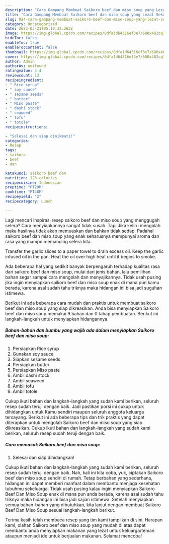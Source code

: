 ```yaml
---
description: "Cara Gampang Membuat Saikoro beef dan miso soup yang Lezat Sekali, Buat Buka Puasa Menggugah Selera"
title: "Cara Gampang Membuat Saikoro beef dan miso soup yang Lezat Sekali, Buat Buka Puasa Menggugah Selera"
slug: 924-cara-gampang-membuat-saikoro-beef-dan-miso-soup-yang-lezat-sekali-buat-buka-puasa-menggugah-selera
category: Uncategorized
date: 2023-03-21T05:10:32.263Z
image: https://img-global.cpcdn.com/recipes/8dfa1d64316ef3e7/680x482cq70/saikoro-beef-dan-miso-soup-foto-resep-utama.jpg
hideToc: false
enableToc: true
enableTocContent: false
thumbnail: https://img-global.cpcdn.com/recipes/8dfa1d64316ef3e7/680x482cq70/saikoro-beef-dan-miso-soup-foto-resep-utama.jpg
cover: https://img-global.cpcdn.com/recipes/8dfa1d64316ef3e7/680x482cq70/saikoro-beef-dan-miso-soup-foto-resep-utama.jpg
author: Admin
authorAv: notfound
ratingvalue: 4.4
reviewcount: 13
recipeingredient:
- " Rice syrup"
- " soy sauce"
- " sesame seeds"
- " butter"
- " Miso paste"
- " dashi stock"
- " seaweed"
- " tofu"
- " totole"
recipeinstructions:

- "Selesai dan siap dinikmati!"
categories:
- Resep
tags:
- saikoro
- beef
- dan

katakunci: saikoro beef dan 
nutrition: 123 calories
recipecuisine: Indonesian
preptime: "PT29M"
cooktime: "PT48M"
recipeyield: "2"
recipecategory: Lunch

---
```



Lagi mencari inspirasi resep saikoro beef dan miso soup yang menggugah selera? Cara menyiapkannya sangat tidak susah. Tapi Jika keliru mengolah maka hasilnya tidak akan memuaskan dan bahkan tidak sedap. Padahal saikoro beef dan miso soup yang enak seharusnya mempunyai aroma dan rasa yang mampu memancing selera kita.


Transfer the garlic slices to a paper towel to drain excess oil. Keep the garlic infused oil in the pan. Heat the oil over high heat until it begins to smoke.

Ada beberapa hal yang sedikit banyak berpengaruh terhadap kualitas rasa dari saikoro beef dan miso soup, mulai dari jenis bahan, lalu pemilihan bahan segar sampai cara mengolah dan menyajikannya. Tidak usah pusing jika ingin menyiapkan saikoro beef dan miso soup enak di mana pun kamu berada, karena asal sudah tahu triknya maka hidangan ini bisa jadi suguhan istimewa.


Berikut ini ada beberapa cara mudah dan praktis untuk membuat saikoro beef dan miso soup yang siap dikreasikan. Anda bisa menyiapkan Saikoro beef dan miso soup memakai 9 bahan dan 0 tahap pembuatan. Berikut ini langkah-langkah untuk menyiapkan hidangannya.

<!--inarticleads1-->

##### Bahan-bahan dan bumbu yang wajib ada dalam menyiapkan Saikoro beef dan miso soup:

1. Persiapkan  Rice syrup
1. Gunakan  soy sauce
1. Siapkan  sesame seeds
1. Persiapkan  butter
1. Persiapkan  Miso paste
1. Ambil  dashi stock
1. Ambil  seaweed
1. Ambil  tofu
1. Ambil  totole


Cukup ikuti bahan dan langkah-langkah yang sudah kami berikan, seluruh resep sudah teruji dengan baik. Jadi pastikan porsi ini cukup untuk dihidangkan untuk Kamu sendiri maupun seluruh anggota keluarga tersayang. Berikut ini ada beberapa tips dan trik praktis yang dapat diterapkan untuk mengolah Saikoro beef dan miso soup yang siap dikreasikan. Cukup ikuti bahan dan langkah-langkah yang sudah kami berikan, seluruh resep sudah teruji dengan baik. 

<!--inarticleads2-->

##### Cara memasak Saikoro beef dan miso soup:


1. Selesai dan siap dihidangkan!

Cukup ikuti bahan dan langkah-langkah yang sudah kami berikan, seluruh resep sudah teruji dengan baik. Nah, kali ini kita coba, yuk, ciptakan Saikoro beef dan miso soup sendiri di rumah. Tetap berbahan yang sederhana, hidangan ini dapat memberi manfaat dalam membantu menjaga kesehatan tubuhmu sekeluarga. Tidak usah pusing kalau ingin menyiapkan Saikoro Beef Dan Miso Soup enak di mana pun anda berada, karena asal sudah tahu triknya maka hidangan ini bisa jadi sajian istimewa. Setelah menyiapkan semua bahan-bahan yang dibutuhkan, kita lanjut dengan membuat Saikoro Beef Dan Miso Soup sesuai langkah-langkah berikut. 

Terima kasih telah membaca resep yang tim kami tampilkan di sini. Harapan kami, olahan Saikoro beef dan miso soup yang mudah di atas dapat membantu anda menyiapkan makanan yang lezat untuk keluarga/teman ataupun menjadi ide untuk berjualan makanan. Selamat mencoba!
